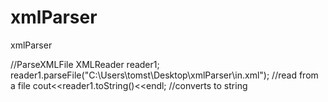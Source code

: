 # xmlParser
xmlParser

//ParseXMLFile
XMLReader reader1;
reader1.parseFile("C:\\Users\\tomst\\Desktop\\xmlParser\\in.xml");  //read from a file
cout<<reader1.toString()<<endl;   //converts to string


